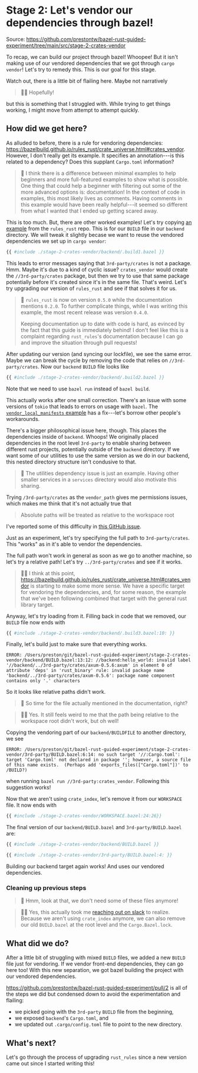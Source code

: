 # Stage 2: Let's vendor our dependencies through bazel!

Source: <https://github.com/prestontw/bazel-rust-guided-experiment/tree/main/src/stage-2-crates-vendor>

To recap, we can build our project through bazel! Whoopee!
But it isn't making use of our vendored dependencies that we got
through `cargo vendor`! Let's try to remedy this.
This is our goal for this stage.

Watch out, there is a little bit of flailing here.
Maybe not narratively

> 🤦‍♂️ Hopefully!

but this is something that I struggled with.
While trying to get things working,
I might move from attempt to attempt quickly.

## How did we get here?

As alluded to before, there is a rule for vendoring dependencies:
<https://bazelbuild.github.io/rules_rust/crate_universe.html#crates_vendor>.
However, I don't really get its example.
It specifies an annotation---is this related to a dependency?
Does this supplant `Cargo.toml` information?

> 👀 I think there is a difference between minimal examples
> to help beginners and more full-featured examples to show what
> is possible. One thing that could help a beginner with filtering
> out some of the more advanced options is: documentation!
> In the context of code in examples, this most likely lives
> as comments. Having comments in this example would have been
> really helpful---it seemed so different from what I wanted
> that I ended up getting scared away.

This is too much. But, there are other worked examples!
Let's try copying [an example](https://github.com/bazelbuild/rules_rust/blob/0265c293f195a59da45f83aafcfca78eaf43a4c5/examples/crate_universe/vendor_local_manifests/BUILD.bazel) from the `rules_rust` repo.
This is for our `BUILD` file in our `backend` directory.
We will tweak it slightly becase we want to reuse the vendored
dependencies we set up in `cargo vendor`:

```python
{{ #include ./stage-2-crates-vendor/backend/.build1.bazel }}
```

This leads to error messages saying that
`3rd-party/crates` is not a package. Hmm.
Maybe it's due to a kind of cyclic issue?
`crates_vendor` would create the `//3rd-party/crates` package,
but then we try to use that same package potentially
before it's created since it's in the same file.
That's weird. Let's try upgrading our version of `rules_rust`
and see if that solves it for us.

> 👀 `rules_rust` is now on version `0.5.0`
> while the documentation mentions `0.2.0`.
> To further complicate things, while I was writing this example,
> the most recent release was version `0.4.0`.
>
> Keeping documentation up to date with code is hard,
> as evinced by the fact that this guide is immediately behind!
> I don't feel like this is a complaint regarding `rust_rules`'s documentation
> because I can go and improve the situation through pull requests!

After updating our version (and syncing our lockfile),
we see the same error.
Maybe we can break the cycle by removing the code that relies
on `//3rd-party/crates`.
Now our `backend` `BUILD` file looks like

```python
{{ #include ./stage-2-crates-vendor/backend/.build2.bazel }}
```

Note that we need to use `bazel run` instead of `bazel build`.

This actually works after one small correction.
There's an issue with some versions of `tokio` that leads
to errors on usage with `bazel`.
The [`vendor_local_manifests` example](https://github.com/bazelbuild/rules_rust/blob/0265c293f195a59da45f83aafcfca78eaf43a4c5/examples/crate_universe/vendor_local_manifests/Cargo.toml#L8) has a fix---let's
borrow other people's workarounds.

There's a bigger philosophical issue here, though.
This places the dependencies inside of `backend`.
Whoops! We originally placed dependencies in the root level `3rd-party`
to enable sharing between different rust projects,
potentially outside of the `backend` directory.
If we want some of our utilities to use the same
version as we do in our backend, this nested directory
structure isn't condusive to that.

> 👀 The utilities dependency issue is just an example.
> Having other smaller services
> in a `services` directory would also motivate this sharing.

Trying `/3rd-party/crates` as the `vendor_path` gives me permissions issues,
which makes me think that it's not actually true that

> Absolute paths will be treated as relative to the workspace root

I've reported some of this difficulty in [this GitHub issue](https://github.com/bazelbuild/rules_rust/issues/1341).

Just as an experiment, let's try specifying the full path to `3rd-party/crates`.
This "works" as in it's able to vendor the dependencies.

The full path won't work in general as soon as we go to another machine,
so let's try a relative path!
Let's try `../3rd-party/crates` and see if it works.

> 🤦‍♂️ I think at this point,
> <https://bazelbuild.github.io/rules_rust/crate_universe.html#crates_vendor>
> is starting to make some more sense.
> We have a specific target for vendoring the dependencies,
> and, for some reason,
> the example that we've been following combined that target with
> the general rust library target.

Anyway, let's try loading from it. Filling back in code that we removed,
our `BUILD` file now ends with

```python
{{ #include ./stage-2-crates-vendor/backend/.build3.bazel:10: }}
```

Finally, let's build just to make sure that everything works.

```notrust
ERROR: /Users/preston/git/bazel-rust-guided-experiment/stage-2-crates-vendor/backend/BUILD.bazel:13:12: //backend:hello_world: invalid label '//backend/../3rd-party/crates/axum-0.5.6:axum' in element 0 of attribute 'deps' in 'rust_binary' rule: invalid package name 'backend/../3rd-party/crates/axum-0.5.6': package name component contains only '.' characters
```

So it looks like relative paths didn't work.

> 👀 So time for the file actually mentioned in the documentation, right?

> 🤦‍♂️ Yes. It still feels weird to me that the path
> being relative to the workspace root didn't work, but oh well!

Copying the vendoring part of our `backend/BUILDFILE` to
another directory, we see

```notrust
ERROR: /Users/preston/git/bazel-rust-guided-experiment/stage-2-crates-vendor/3rd-party/BUILD.bazel:6:14: no such target '//:Cargo.toml': target 'Cargo.toml' not declared in package ''; however, a source file of this name exists.  (Perhaps add 'exports_files(["Cargo.toml"])' to /BUILD?)
```

when running `bazel run //3rd-party:crates_vendor`.
Following this suggestion works!

Now that we aren't using `crate_index`,
let's remove it from our `WORKSPACE` file.
It now ends with

```python
{{ #include ./stage-2-crates-vendor/WORKSPACE.bazel:24:26}}
```

The final version of our `backend/BUILD.bazel` and `3rd-party/BUILD.bazel` are:

```python
{{ #include ./stage-2-crates-vendor/backend/BUILD.bazel }}
```

```python
{{ #include ./stage-2-crates-vendor/3rd-party/BUILD.bazel:4: }}
```

Building our backend target again works!
And uses our vendored dependencies.

### Cleaning up previous steps

> 👀 Hmm, look at that, we don't need some of these files anymore!

> 🤦‍♂️ Yes, this actually took me [reaching out on slack](https://bazelbuild.slack.com/archives/CSV56UT0F) to realize.
> Because we aren't using `crate_index` anymore,
> we can also remove our old `BUILD.bazel` at the root level
> and the `Cargo.Bazel.lock`.

## What did we do?

After a little bit of struggling with mixed `BUILD` files,
we added a new `BUILD` file just for vendoring.
If we vendor front-end dependencies, they can go here too!
With this new separation, we got bazel building the project
with our vendored dependencies.

<https://github.com/prestontw/bazel-rust-guided-experiment/pull/2>
is all of the steps we did but condensed down to avoid
the experimentation and flailing:

- we picked going with the `3rd-party` `BUILD` file from the beginning,
- we exposed `backend`'s `Cargo.toml`, and
- we updated out `.cargo/config.toml` file to point to the new directory.

## What's next?

Let's go through the process of upgrading `rust_rules`
since a new version came out since I started writing this!
